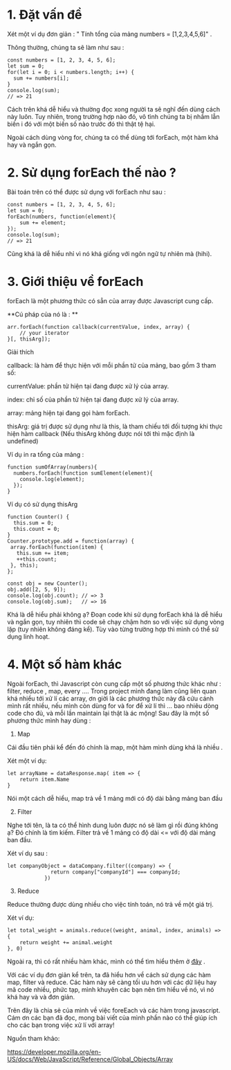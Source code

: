# 1. Đặt vấn đề 
Xét một ví dụ đơn giản : " Tính tổng của mảng numbers = [1,2,3,4,5,6]" .

Thông thường, chúng ta sẽ làm như sau : 
```
const numbers = [1, 2, 3, 4, 5, 6];
let sum = 0;
for(let i = 0; i < numbers.length; i++) {
  sum += numbers[i];
}
console.log(sum);
// => 21
```

Cách trên khá dễ hiểu và thường đọc xong người ta sẽ nghĩ đến dùng cách này luôn. Tuy nhiên, trong trường hợp nào đó, vô tình chúng ta bị nhầm lẫn biến i đó với một biến số nào trước đó thì thật tệ hại. 

Ngoài cách dùng vòng for, chúng ta có thể dùng tới forEach,  một hàm khá hay và ngắn gọn.


# 2. Sử dụng forEach thế nào ? 
Bài toán trên có thể được sử dụng với forEach như sau : 
```
const numbers = [1, 2, 3, 4, 5, 6];
let sum = 0;
forEach(numbers, function(element){
    sum += element;
});
console.log(sum);
// => 21
```
Cũng khá là dễ hiểu nhỉ vì nó khá giống với ngôn ngữ tự nhiên mà (hihi).

# 3. Giới thiệu về forEach
forEach là một phương thức có sẵn của array được Javascript cung cấp. 

**Cú pháp của nó là : **
```
arr.forEach(function callback(currentValue, index, array) {
    // your iterator
}[, thisArg]);
```
Giải thích

callback: là hàm để thực hiện với mỗi phần tử của mảng, bao gồm 3 tham số:

currentValue: phần tử hiện tại đang được xử lý của array.

index: chỉ số của phần tử hiện tại đang được xử lý của array.

array: mảng hiện tại đang gọi hàm forEach.

thisArg: giá trị được sử dụng như là this, là tham chiếu tới đối tượng khi thực hiện hàm callback (Nếu thisArg không được nói tới thì mặc định là undefined) 

Ví dụ in ra tổng của mảng : 

```
function sumOfArray(numbers){
  numbers.forEach(function sumElement(element){
    console.log(element);
  });
}
```

Ví dụ có sử dụng thisArg 
```
function Counter() {
  this.sum = 0;
  this.count = 0;
}
Counter.prototype.add = function(array) {
 array.forEach(function(item) {
   this.sum += item;
   ++this.count;
 }, this);
};

const obj = new Counter();
obj.add([2, 5, 9]);
console.log(obj.count); // => 3 
console.log(obj.sum);   // => 16
```

Khá là dễ hiểu phải không ạ? Đoạn code khi sử dụng forEach khá là dễ hiểu và ngắn gọn, tuy nhiên thì code sẽ chạy chậm hơn so với việc sử dụng vòng lặp (tuy nhiên không đáng kể).
Tùy vào từng trường hợp thì mình có thể sử dụng linh hoạt.

# 4. Một số hàm khác 
Ngoài forEach, thì Javascript còn cung cấp một số phương thức khác như : filter, reduce , map, every .... 
Trong project mình đang làm cũng liên quan khá nhiều tới xử lí các array, ơn giời là các phương thức này đã cứu cánh mình rất nhiều, nếu mình còn dùng for và for để xử lí thì ... bao nhiêu dòng code cho đủ, và mỗi lần maintain lại thật là ác mộng!
Sau đây là một số phương thức mình hay dùng : 
1. Map

Cái đầu tiên phải kể đến đó chính là map, một hàm mình dùng khá là nhiều .

Xét một ví dụ: 
```
let arrayName = dataResponse.map( item => {
    return item.Name
}
```

Nói một cách dễ hiểu, map trả về 1 mảng mới có độ dài bằng mảng ban đầu

2.  Filter

Nghe tới tên, là ta có thể hình dung luôn được nó sẽ làm gì rồi đúng không ạ? Đó chính là tìm kiếm. Filter  trả về 1 mảng có độ dài <= với độ dài mảng ban đầu.

Xét ví dụ sau :
```
let companyObject = dataCompany.filter((company) => {
              return company["companyId"] === companyId;
            })
```
3. Reduce 

Reduce thường được dùng nhiều cho việc tính toán, nó trả về một giá trị.

Xét ví dụ: 
```
let total_weight = animals.reduce((weight, animal, index, animals) => {
    return weight += animal.weight
}, 0)
```
Ngoài ra, thì có rất nhiều hàm khác, mình có thể tìm hiểu thêm ở  [đây](https://developer.mozilla.org/en-US/docs/Web/JavaScript/Reference/Global_Objects/Array)
.

Với các ví dụ đơn giản kể trên, ta đã hiểu hơn về cách sử dụng các hàm map, filter và reduce. Các hàm này sẽ càng tối ưu hơn với các dữ liệu hay mã code nhiều, phức tạp, mình khuyên các bạn nên tìm hiểu  về nó, vì nó khá hay và và đơn giản.

Trên đây là chia sẻ của mình về việc foreEach và các hàm trong javascript. Cám ơn các bạn đã đọc, mong bài viết của mình phần nào có thể giúp ích cho các bạn trong việc xử lí với array! 

Nguồn tham khảo: 

https://developer.mozilla.org/en-US/docs/Web/JavaScript/Reference/Global_Objects/Array